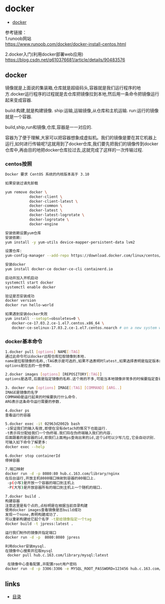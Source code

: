 # docker
- [docker](#1)

参考链接：  
1.runoob网站     
https://www.runoob.com/docker/docker-install-centos.html   

2.docker入门(利用docker部署web应用)  
https://blog.csdn.net/q610376681/article/details/90483576   

## <a id="1">docker</a>
镜像就是上面说的集装箱,仓库就是超级码头,容器就是我们运行程序的地方.docker运行程序的过程就是去仓库把镜像拉到本地,然后用一条命令把镜像运行起来变成容器.

build:构建,就是构建镜像.
ship:运输,运输镜像,从仓库和主机运输.
run:运行的镜像就是一个容器.

build,ship,run和镜像,仓库,容器是一一对应的.

容器为了便于理解,大家可以把容器想象成虚拟机。我们的镜像是要在其它机器上运行,如何进行传输呢?这就用到了docker仓库,我们要先把我们的镜像传到docker仓库中,再由目的地把docker仓库拉过去,这就完成了这样的一次传输过程.

### centos按照
```bash
Docker 要求 CentOS 系统的内核版本高于 3.10

如果安装过请先卸载

yum remove docker \
           docker-client \
           docker-client-latest \
           docker-common \
           docker-latest \
           docker-latest-logrotate \
           docker-logrotate \
           docker-engine

安装依赖设置yum仓库
安装依赖:
yum install -y yum-utils device-mapper-persistent-data lvm2     

设置仓库:
yum-config-manager --add-repo https://download.docker.com/linux/centos/docker-ce.repo

安装docker
yum install docker-ce docker-ce-cli containerd.io

启动并加入开机启动
systemctl start docker
systemctl enable docker

验证是否安装成功
docker version
docker run hello-world

如果遇到安装docker失败
yum install --setopt=obsoletes=0 \
   docker-ce-17.03.2.ce-1.el7.centos.x86_64 \
   docker-ce-selinux-17.03.2.ce-1.el7.centos.noarch # on a new system with yum repo defined, forcing older version and ignoring obsoletes introduced by 17.06.0
```
### docker基本命令
```bash
1.docker pull [options] NAME[:TAG]
通过此命令可以docker远程仓库拉取镜像到本地.
name是拉取镜像的名称,:TAG表示是可选的,如果不选表明时latest,如果选择表明是指定版本的.
options是拉去的一些参数.

2.docker images [options] [REPOSITORY[:TAG]]
options是选项,后面是指定镜像的名称.这个用的不多,可能当本地镜像非常多的时候要指定查看某一个镜像.

3. docker run [options] IMAGE[:TAG] [COMMAND] [ARG..]
IMAGE是镜像的名字
COMMAND是运行起来的时候要执行什么命令.
ARG表示这条命令运行需要的参数.

4.docker ps
查看运行的容器

5.docker exec -it 02963d2002b bash
-i保证我们的输入有效,即使在没有detach的情况下也能运行.
-t表示将分配给我们一个伪终端.我们将在伪终端输入我们的内容.
后面跟着的是容器的id,即我们上面用ps查询出来的id,这个id可以少写几位,它会自动识别.
可输入如下命令了解更多:
docker exec --help

6.docker stop containerId
停掉容器

7.端口映射
docker run -d -p 8080:80 hub.c.163.com/library/nginx
在后台运行,开放主机8080端口映射到容器的80端口上.
 -p(小写)是开放一个容器的端口到主机上
 -P(大写)是开放容器所有的端口到主机上一个随机的端口.

7.docker build .
构建容器
注意这里是有个点的,点标明是在根据当前目录构建
使用docker images查看镜像是否build成功
发现一个none,表明构建成功了.
可以重新构建给它起个名字 -t是给镜像指定一个tag
docker build -t jpress:latest .

运行我们制作的镜像并指定端口
docker run -d -p  8080:8080 jpress

利用docker安装mysql.
在镜像中心搜索并拉取mysql
 docker pull hub.c.163.com/library/mysql:latest

 在镜像中心查看配置,并配置root用户密码
docker run -d -p 3306:3306 -e MYSQL_ROOT_PASSWORD=123456 hub.c.163.com/library/mysql
```

## links
  * [目录](<目录.md>)